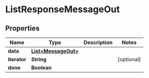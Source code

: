 

# ListResponseMessageOut

## Properties

Name | Type | Description | Notes
------------ | ------------- | ------------- | -------------
**data** | [**List&lt;MessageOut&gt;**](MessageOut.md) |  | 
**iterator** | **String** |  |  [optional]
**done** | **Boolean** |  | 



